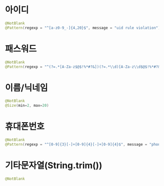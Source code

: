 # 아이디
```java
@NotBlank
@Pattern(regexp = "^[a-z0-9_-]{4,20}$", message = "uid rule violation")
```

# 패스워드
```java
@NotBlank
@Pattern(regexp = "^(?=.*[A-Za-z$@$!%*#?&])(?=.*\\d)[A-Za-z\\d$@$!%*#?&]{8,20}$", message = "upassword rule violation")
```

# 이름/닉네임
```java
@NotBlank
@Size(min=2, max=20)
```

# 휴대폰번호
```java
@NotBlank
@Pattern(regexp = "^[0-9]{3}[-]+[0-9]{4}[-]+[0-9]{4}$", message = "phoneNumber rule violation")

```

# 기타문자열(String.trim())
```java
@NotBlank
```